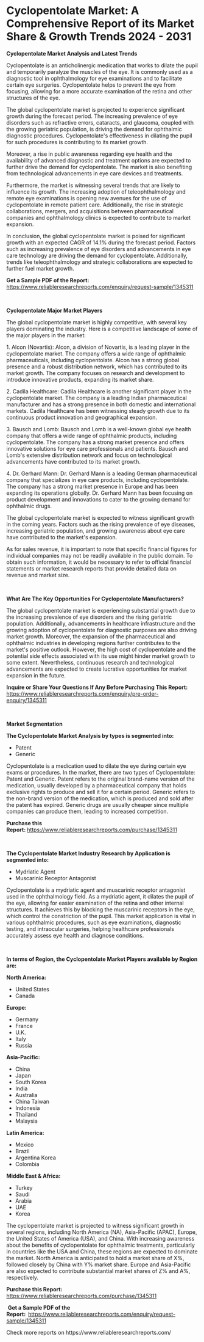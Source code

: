 <p><h1>Cyclopentolate Market: A Comprehensive Report of its Market Share & Growth Trends 2024 - 2031</h1></p><p><strong>Cyclopentolate Market Analysis and Latest Trends</strong></p>
<p><p>Cyclopentolate is an anticholinergic medication that works to dilate the pupil and temporarily paralyze the muscles of the eye. It is commonly used as a diagnostic tool in ophthalmology for eye examinations and to facilitate certain eye surgeries. Cyclopentolate helps to prevent the eye from focusing, allowing for a more accurate examination of the retina and other structures of the eye.</p><p>The global cyclopentolate market is projected to experience significant growth during the forecast period. The increasing prevalence of eye disorders such as refractive errors, cataracts, and glaucoma, coupled with the growing geriatric population, is driving the demand for ophthalmic diagnostic procedures. Cyclopentolate's effectiveness in dilating the pupil for such procedures is contributing to its market growth.</p><p>Moreover, a rise in public awareness regarding eye health and the availability of advanced diagnostic and treatment options are expected to further drive the demand for cyclopentolate. The market is also benefiting from technological advancements in eye care devices and treatments.</p><p>Furthermore, the market is witnessing several trends that are likely to influence its growth. The increasing adoption of teleophthalmology and remote eye examinations is opening new avenues for the use of cyclopentolate in remote patient care. Additionally, the rise in strategic collaborations, mergers, and acquisitions between pharmaceutical companies and ophthalmology clinics is expected to contribute to market expansion.</p><p>In conclusion, the global cyclopentolate market is poised for significant growth with an expected CAGR of 14.1% during the forecast period. Factors such as increasing prevalence of eye disorders and advancements in eye care technology are driving the demand for cyclopentolate. Additionally, trends like teleophthalmology and strategic collaborations are expected to further fuel market growth.</p></p>
<p><strong>Get a Sample PDF of the Report:&nbsp;</strong> <a href="https://www.reliableresearchreports.com/enquiry/request-sample/1345311">https://www.reliableresearchreports.com/enquiry/request-sample/1345311</a></p>
<p>&nbsp;</p>
<p><strong>Cyclopentolate Major Market Players</strong></p>
<p><p>The global cyclopentolate market is highly competitive, with several key players dominating the industry. Here is a competitive landscape of some of the major players in the market:</p><p>1. Alcon (Novartis): Alcon, a division of Novartis, is a leading player in the cyclopentolate market. The company offers a wide range of ophthalmic pharmaceuticals, including cyclopentolate. Alcon has a strong global presence and a robust distribution network, which has contributed to its market growth. The company focuses on research and development to introduce innovative products, expanding its market share.</p><p>2. Cadila Healthcare: Cadila Healthcare is another significant player in the cyclopentolate market. The company is a leading Indian pharmaceutical manufacturer and has a strong presence in both domestic and international markets. Cadila Healthcare has been witnessing steady growth due to its continuous product innovation and geographical expansion.</p><p>3. Bausch and Lomb: Bausch and Lomb is a well-known global eye health company that offers a wide range of ophthalmic products, including cyclopentolate. The company has a strong market presence and offers innovative solutions for eye care professionals and patients. Bausch and Lomb's extensive distribution network and focus on technological advancements have contributed to its market growth.</p><p>4. Dr. Gerhard Mann: Dr. Gerhard Mann is a leading German pharmaceutical company that specializes in eye care products, including cyclopentolate. The company has a strong market presence in Europe and has been expanding its operations globally. Dr. Gerhard Mann has been focusing on product development and innovations to cater to the growing demand for ophthalmic drugs.</p><p>The global cyclopentolate market is expected to witness significant growth in the coming years. Factors such as the rising prevalence of eye diseases, increasing geriatric population, and growing awareness about eye care have contributed to the market's expansion.</p><p>As for sales revenue, it is important to note that specific financial figures for individual companies may not be readily available in the public domain. To obtain such information, it would be necessary to refer to official financial statements or market research reports that provide detailed data on revenue and market size.</p></p>
<p>&nbsp;</p>
<p><strong>What Are The Key Opportunities For Cyclopentolate Manufacturers?</strong></p>
<p><p>The global cyclopentolate market is experiencing substantial growth due to the increasing prevalence of eye disorders and the rising geriatric population. Additionally, advancements in healthcare infrastructure and the growing adoption of cyclopentolate for diagnostic purposes are also driving market growth. Moreover, the expansion of the pharmaceutical and ophthalmic industries in developing regions further contributes to the market's positive outlook. However, the high cost of cyclopentolate and the potential side effects associated with its use might hinder market growth to some extent. Nevertheless, continuous research and technological advancements are expected to create lucrative opportunities for market expansion in the future.</p></p>
<p><strong>Inquire or Share Your Questions If Any Before Purchasing This Report:</strong> <a href="https://www.reliableresearchreports.com/enquiry/pre-order-enquiry/1345311">https://www.reliableresearchreports.com/enquiry/pre-order-enquiry/1345311</a></p>
<p>&nbsp;</p>
<p><strong>Market Segmentation</strong></p>
<p><strong>The Cyclopentolate Market Analysis by types is segmented into:</strong></p>
<p><ul><li>Patent</li><li>Generic</li></ul></p>
<p><p>Cyclopentolate is a medication used to dilate the eye during certain eye exams or procedures. In the market, there are two types of Cyclopentolate: Patent and Generic. Patent refers to the original brand-name version of the medication, usually developed by a pharmaceutical company that holds exclusive rights to produce and sell it for a certain period. Generic refers to the non-brand version of the medication, which is produced and sold after the patent has expired. Generic drugs are usually cheaper since multiple companies can produce them, leading to increased competition.</p></p>
<p><strong>Purchase this Report:&nbsp;</strong><a href="https://www.reliableresearchreports.com/purchase/1345311">https://www.reliableresearchreports.com/purchase/1345311</a></p>
<p>&nbsp;</p>
<p><strong>The Cyclopentolate Market Industry Research by Application is segmented into:</strong></p>
<p><ul><li>Mydriatic Agent</li><li>Muscarinic Receptor Antagonist</li></ul></p>
<p><p>Cyclopentolate is a mydriatic agent and muscarinic receptor antagonist used in the ophthalmology field. As a mydriatic agent, it dilates the pupil of the eye, allowing for easier examination of the retina and other internal structures. It achieves this by blocking the muscarinic receptors in the eye, which control the constriction of the pupil. This market application is vital in various ophthalmic procedures, such as eye examinations, diagnostic testing, and intraocular surgeries, helping healthcare professionals accurately assess eye health and diagnose conditions.</p></p>
<p>&nbsp;</p>
<p><strong>In terms of Region, the Cyclopentolate Market Players available by Region are:</strong></p>
<p>
    <p> <strong> North America: </strong>
        <ul>
            <li>United States</li>
            <li>Canada</li>
        </ul>
        </p> 
    <p> <strong> Europe: </strong>
        <ul>
            <li>Germany</li>
            <li>France</li>
            <li>U.K.</li>
            <li>Italy</li>
            <li>Russia</li>
        </ul>
        </p> 
    <p> <strong> Asia-Pacific: </strong>
        <ul>
            <li>China</li>
            <li>Japan</li>
            <li>South Korea</li>
            <li>India</li>
            <li>Australia</li>
            <li>China Taiwan</li>
            <li>Indonesia</li>
            <li>Thailand</li>
            <li>Malaysia</li>
        </ul>
        </p> 
    <p> <strong> Latin America: </strong>
        <ul>
            <li>Mexico</li>
            <li>Brazil</li>
            <li>Argentina Korea</li>
            <li>Colombia</li>
        </ul>
        </p> 
    <p> <strong> Middle East & Africa: </strong>
        <ul>
            <li>Turkey</li>
            <li>Saudi</li>
            <li>Arabia</li>
            <li>UAE</li>
            <li>Korea</li>
        </ul>
    </p>
    </p>
<p><p>The cyclopentolate market is projected to witness significant growth in several regions, including North America (NA), Asia-Pacific (APAC), Europe, the United States of America (USA), and China. With increasing awareness about the benefits of cyclopentolate for ophthalmic treatments, particularly in countries like the USA and China, these regions are expected to dominate the market. North America is anticipated to hold a market share of X%, followed closely by China with Y% market share. Europe and Asia-Pacific are also expected to contribute substantial market shares of Z% and A%, respectively.</p></p>
<p><strong>Purchase this Report: </strong><a href="https://www.reliableresearchreports.com/purchase/1345311">https://www.reliableresearchreports.com/purchase/1345311</a></p>
<p>&nbsp;<strong>Get a Sample PDF of the Report:&nbsp;&nbsp;</strong><a href="https://www.reliableresearchreports.com/enquiry/request-sample/1345311">https://www.reliableresearchreports.com/enquiry/request-sample/1345311</a></p>
<p><strong></strong></p>
<p>Check more reports on https://www.reliableresearchreports.com/</p>